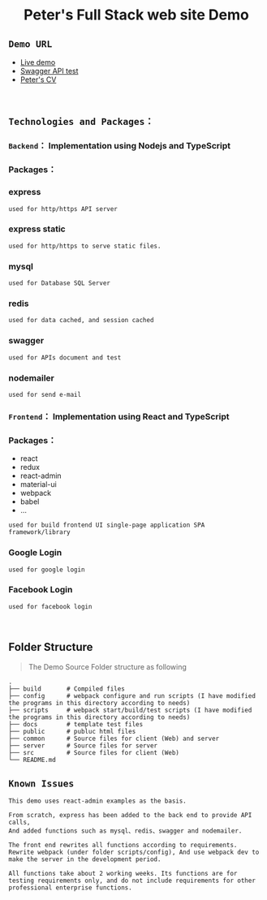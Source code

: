 <h1 align="center">Peter's Full Stack web site Demo</h1>

## `Demo URL`
- [Live demo](https://risingware.com:8878/test/)
- [Swagger API test](https://risingware.com:8878/swagger/)
- [Peter's CV](https://risingware.com:8896/PeterCV/index.html)

<br/>

## `Technologies and Packages：`
### `Backend`： Implementation using Nodejs and TypeScript

<h3>Packages：</h3>

### express
```
used for http/https API server
``` 
### express static
```
used for http/https to serve static files.
```
### mysql
```
used for Database SQL Server
```
### redis
```
used for data cached, and session cached
```
### swagger
```
used for APIs document and test
```
### nodemailer
```
used for send e-mail
```

### `Frontend`： Implementation using React and TypeScript

<h3>Packages：</h3>

- react
- redux
- react-admin
- material-ui
- webpack
- babel
- ...

```
used for build frontend UI single-page application SPA framework/library
```
### Google Login  
```
used for google login
```
### Facebook Login  
```
used for facebook login
```
<br/>

## Folder Structure
> The Demo Source Folder structure as following

    .
    ├── build       # Compiled files
    ├── config      # webpack configure and run scripts (I have modified the programs in this directory according to needs)
    ├── scripts     # webpack start/build/test scripts (I have modified the programs in this directory according to needs)
    ├── docs        # template test files
    ├── public      # publuc html files
    ├── common      # Source files for client (Web) and server
    ├── server      # Source files for server
    ├── src         # Source files for client (Web) 
    └── README.md

## `Known Issues`
```
This demo uses react-admin examples as the basis.

From scratch, express has been added to the back end to provide API calls,
And added functions such as mysql、redis、swagger and nodemailer.

The front end rewrites all functions according to requirements. 
Rewrite webpack (under folder scripts/config), And use webpack dev to 
make the server in the development period.

All functions take about 2 working weeks. Its functions are for 
testing requirements only, and do not include requirements for other 
professional enterprise functions.
```



